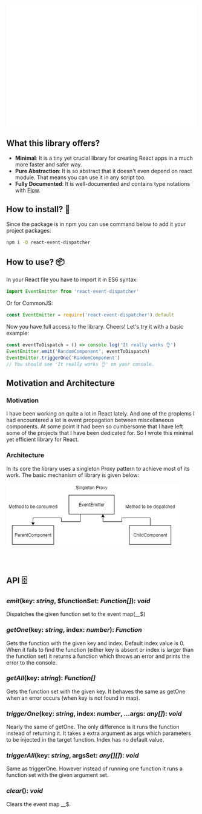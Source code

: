 <div align="center">
	<br>
        <img src="./header.svg" width="800" height="320">
	<br>
</div>

## What this library offers?
- **Minimal**: It is a tiny yet crucial library for creating React apps in a much more faster and safer way.
- **Pure Abstraction**: It is so abstract that it doesn't even depend on react module. That means you can use it in any script too.
- **Fully Documented**: It is well-documented and contains type notations with [Flow](https://flow.org/).

## How to install? 🚀
Since the package is in npm you can use command below to add it your project packages:

``` bash
npm i -D react-event-dispatcher
```

## How to use? 📦
In your React file you have to import it in ES6 syntax:

``` js
import EventEmitter from 'react-event-dispatcher'
```

Or for CommonJS:

``` js
const EventEmitter = require('react-event-dispatcher').default
```
Now you have full access to the library. Cheers! Let's try it with a basic example:
``` js
const eventToDispatch = () => console.log('It really works 👌')
EventEmitter.emit('RandomComponent', eventToDispatch)
EventEmitter.triggerOne('RandomComponent')
// You should see 'It really works 👌' on your console.
```

## Motivation and Architecture
### Motivation
I have been working on quite a lot in React lately. And one of the proplems I had encountered a lot is event propagation between miscellaneous components. At some point it had been so cumbersome that I have left some of the projects that I have been dedicated for. So I wrote this minimal yet efficient library for React.

### Architecture
In its core the library uses a singleton Proxy pattern to achieve most of its work. The basic mechanism of library is given below:

<img src="event-emitter-architecture-schema.png">

</br></br>

## API 🗄️
### ***emit***(key: *string*, $functionSet: *Function[]*): *void*
Dispatches the given function set to the event map(__$)

### ***getOne***(key: *string*, index: *number*): *Function*
Gets the function with the given key and index. Default index value is 0. When it fails to find the function (either key is absent or index is larger than the function set) it returns a function which throws an error and prints the error to the console.

### ***getAll***(key: *string*): *Function[]*
Gets the function set with the given key. It behaves the same as getOne when an error occurs (when key is not found in map).

### ***triggerOne***(key: *string*, index: *number*, ...args: *any[]*): *void*
Nearly the same of getOne. The only difference is it runs the function instead of returning it. It takes a extra argument as args which parameters to be injected in the target function. Index has no default value.

### ***triggerAll***(key: *string*, argsSet: *any[][]*): *void*
Same as triggerOne. However instead of running one function it runs a function set with the given argument set.

### ***clear***(): *void*
Clears the event map __$.